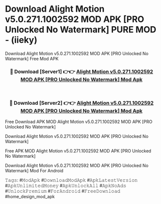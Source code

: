 # Download Alight Motion v5.0.271.1002592 MOD APK [PRO Unlocked No Watermark] PURE MOD - (iieky)
Download Alight Motion v5.0.271.1002592 MOD APK [PRO Unlocked No Watermark] Free Mod APK

<div align="center">
<h3>🔴 Download [Server1] 👉👉 <a href="https://apk-comot.site?title=Alight_Motion_v5.0.271.1002592_MOD_APK_[PRO_Unlocked_No_Watermark]">Alight Motion v5.0.271.1002592 MOD APK [PRO Unlocked No Watermark] Mod Apk</a></h3><br>

<h3>🔴 Download [Server2] 👉👉 <a href="https://apk-comot.site?title=Alight_Motion_v5.0.271.1002592_MOD_APK_[PRO_Unlocked_No_Watermark]">Alight Motion v5.0.271.1002592 MOD APK [PRO Unlocked No Watermark] Mod Apk</a></h3>
</div>


Free Download APK MOD Alight Motion v5.0.271.1002592 MOD APK [PRO Unlocked No Watermark]

Download Alight Motion v5.0.271.1002592 MOD APK [PRO Unlocked No Watermark] 

Free APK MOD Alight Motion v5.0.271.1002592 MOD APK [PRO Unlocked No Watermark] 

Download Alight Motion v5.0.271.1002592 MOD APK [PRO Unlocked No Watermark] Mod For Android

𝚃𝚊𝚐𝚜: #𝙼𝚘𝚍𝙰𝚙𝚔 #𝙳𝚘𝚠𝚗𝚕𝚘𝚊𝚍𝙼𝚘𝚍𝙰𝚙𝚔 #𝙰𝚙𝚔𝙻𝚊𝚝𝚎𝚜𝚝𝚅𝚎𝚛𝚜𝚒𝚘𝚗 #𝙰𝚙𝚔𝚄𝚗𝚕𝚒𝚖𝚒𝚝𝚎𝚍𝙼𝚘𝚗𝚎𝚢 #𝙰𝚙𝚔𝚄𝚗𝚕𝚘𝚌𝚔𝙰𝚕𝚕 #𝙰𝚙𝚔𝙽𝚘𝙰𝚍𝚜 #𝚄𝚗𝚕𝚘𝚌𝚔𝙿𝚛𝚎𝚖𝚒𝚞𝚖 #𝙵𝚘𝚛𝙰𝚗𝚍𝚛𝚘𝚒𝚍 #𝙵𝚛𝚎𝚎𝙳𝚘𝚠𝚗𝚕𝚘𝚊𝚍 #home_design_mod_apk